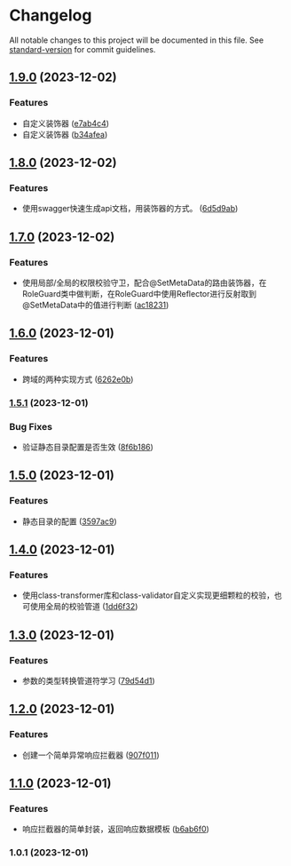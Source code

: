 # Changelog

All notable changes to this project will be documented in this file. See [standard-version](https://github.com/conventional-changelog/standard-version) for commit guidelines.

## [1.9.0](https://github.com/YuluoY/nestjs-study/compare/v1.8.0...v1.9.0) (2023-12-02)


### Features

* 自定义装饰器 ([e7ab4c4](https://github.com/YuluoY/nestjs-study/commit/e7ab4c4475650abc009837994700c1c571273642))
* 自定义装饰器 ([b34afea](https://github.com/YuluoY/nestjs-study/commit/b34afea7f662aea3c61a34ce97ea1037a2198b70))

## [1.8.0](https://github.com/YuluoY/nestjs-study/compare/v1.7.0...v1.8.0) (2023-12-02)


### Features

* 使用swagger快速生成api文档，用装饰器的方式。 ([6d5d9ab](https://github.com/YuluoY/nestjs-study/commit/6d5d9abea7bd5261f725ac02d1eccbf33d898c68))

## [1.7.0](https://github.com/YuluoY/nestjs-study/compare/v1.6.0...v1.7.0) (2023-12-02)


### Features

* 使用局部/全局的权限校验守卫，配合@SetMetaData的路由装饰器，在RoleGuard类中做判断，在RoleGuard中使用Reflector进行反射取到@SetMetaData中的值进行判断 ([ac18231](https://github.com/YuluoY/nestjs-study/commit/ac1823187cb00a1262154e46329a844e2cb2e2e4))

## [1.6.0](https://github.com/YuluoY/nestjs-study/compare/v1.5.1...v1.6.0) (2023-12-01)


### Features

* 跨域的两种实现方式 ([6262e0b](https://github.com/YuluoY/nestjs-study/commit/6262e0b64a710feb93be0206acf56d419c447827))

### [1.5.1](https://github.com/YuluoY/nestjs-study/compare/v1.5.0...v1.5.1) (2023-12-01)


### Bug Fixes

* 验证静态目录配置是否生效 ([8f6b186](https://github.com/YuluoY/nestjs-study/commit/8f6b186d0a51db9fd4fe442c75d8a6ef9f5f7270))

## [1.5.0](https://github.com/YuluoY/nestjs-study/compare/v1.4.0...v1.5.0) (2023-12-01)


### Features

* 静态目录的配置 ([3597ac9](https://github.com/YuluoY/nestjs-study/commit/3597ac9c03bee73ae1c42ee3a339604817080532))

## [1.4.0](https://github.com/YuluoY/nestjs-study/compare/v1.3.0...v1.4.0) (2023-12-01)


### Features

* 使用class-transformer库和class-validator自定义实现更细颗粒的校验，也可使用全局的校验管道 ([1dd6f32](https://github.com/YuluoY/nestjs-study/commit/1dd6f328b70d4ea8f904a30259e11fcff0acd6c3))

## [1.3.0](https://github.com/YuluoY/nestjs-study/compare/v1.2.0...v1.3.0) (2023-12-01)


### Features

* 参数的类型转换管道符学习 ([79d54d1](https://github.com/YuluoY/nestjs-study/commit/79d54d1692a690e2c61b79b16ee75fd8b55dd004))

## [1.2.0](https://github.com/YuluoY/nestjs-study/compare/v1.1.0...v1.2.0) (2023-12-01)


### Features

* 创建一个简单异常响应拦截器 ([907f011](https://github.com/YuluoY/nestjs-study/commit/907f011e80023561f9304ce5e5c537ddf2d8c5cf))

## [1.1.0](https://github.com/YuluoY/nestjs-study/compare/v1.0.1...v1.1.0) (2023-12-01)


### Features

* 响应拦截器的简单封装，返回响应数据模板 ([b6ab6f0](https://github.com/YuluoY/nestjs-study/commit/b6ab6f01ce127a7dc036c7aafc9648fa92c5ec78))

### 1.0.1 (2023-12-01)
